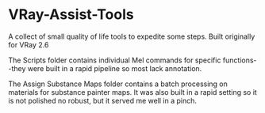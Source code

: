 # VRay-Assist-Tools
A collect of small quality of life tools to expedite some steps. Built originally for VRay 2.6

The Scripts folder contains individual Mel commands for specific functions--they were built in a rapid pipeline so most lack annotation. 

The Assign Substance Maps folder contains a batch processing on materials for substance painter maps. It was also built in a rapid setting so it is not polished no robust, but it served me well in a pinch.
